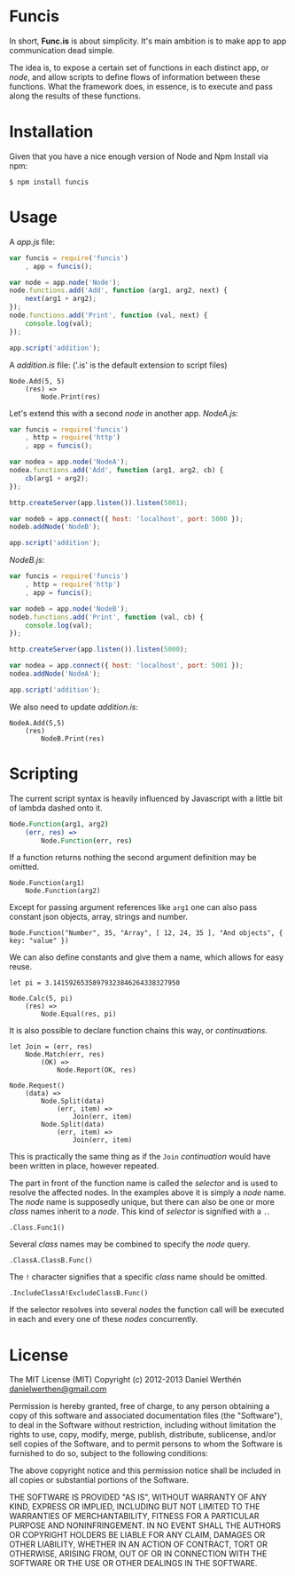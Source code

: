 Funcis
======

In short, **Func.is** is about simplicity.  It's main ambition is to make app to app communication dead simple.

The idea is, to expose a certain set of functions in each distinct app, or *node*, and allow scripts to define flows of information between these functions.  What the framework does, in essence, is to execute and pass along the results of these functions.


Installation
============

Given that you have a nice enough version of Node and Npm
Install via npm:

	$ npm install funcis

Usage
=====

A *app.js* file:

```js
var funcis = require('funcis')
	, app = funcis();

var node = app.node('Node');
node.functions.add('Add', function (arg1, arg2, next) {
	next(arg1 + arg2);
});
node.functions.add('Print', function (val, next) {
	console.log(val);
});

app.script('addition');
```

A *addition.is* file: ('.is' is the default extension to script files)

	Node.Add(5, 5)
		(res) =>
			Node.Print(res)

Let's extend this with a second *node* in another app.
*NodeA.js*:

```js
var funcis = require('funcis')
	, http = require('http')
	, app = funcis();

var nodea = app.node('NodeA');
nodea.functions.add('Add', function (arg1, arg2, cb) {
	cb(arg1 + arg2);
});

http.createServer(app.listen()).listen(5001);

var nodeb = app.connect({ host: 'localhost', port: 5000 });
nodeb.addNode('NodeB');

app.script('addition');


```

*NodeB.js*:

```js
var funcis = require('funcis')
	, http = require('http')
	, app = funcis();

var nodeb = app.node('NodeB');
nodeb.functions.add('Print', function (val, cb) {
	console.log(val);
});

http.createServer(app.listen()).listen(5000);

var nodea = app.connect({ host: 'localhost', port: 5001 });
nodea.addNode('NodeA');

app.script('addition');
```

We also need to update *addition.is*:

```
NodeA.Add(5,5)
	(res)
		NodeB.Print(res)
```

Scripting
=========

The current script syntax is heavily influenced by Javascript with a little bit of lambda dashed onto it.

```coffeescript
Node.Function(arg1, arg2)
	(err, res) =>
		Node.Function(err, res)
```

If a function returns nothing the second argument definition may be omitted.

	Node.Function(arg1)
		Node.Function(arg2)

Except for passing argument references like `arg1` one can also pass constant json objects, array, strings and number.

	Node.Function("Number", 35, "Array", [ 12, 24, 35 ], "And objects", { key: "value" })

We can also define constants and give them a name, which allows for easy reuse.

	let pi = 3.14159265358979323846264338327950

	Node.Calc(5, pi)
		(res) =>
			Node.Equal(res, pi)

It is also possible to declare function chains this way, or *continuations*.

	let Join = (err, res)
		Node.Match(err, res)
			(OK) =>
				Node.Report(OK, res)

	Node.Request()
		(data) =>
			Node.Split(data)
				(err, item) =>
					Join(err, item)
			Node.Split(data)
				(err, item) =>
					Join(err, item)

This is practically the same thing as if the `Join` *continuation* would have been written in place, however repeated.

The part in front of the function name is called the *selector* and is used to resolve the affected nodes.  In the examples above it is simply a *node* name.  The *node* name is supposedly unique, but there can also be one or more *class* names inherit to a *node*.  This kind of *selector* is signified with a `.`.

	.Class.Func1()
		
Several *class* names may be combined to specify the *node* query.  
	
	.ClassA.ClassB.Func()

The `!` character signifies that a specific *class* name should be omitted.

	.IncludeClassA!ExcludeClassB.Func()

If the selector resolves into several *nodes* the function call will be executed in each and every one of these *nodes* concurrently.

License
=======

The MIT License (MIT)
Copyright (c) 2012-2013 Daniel Werthén <danielwerthen@gmail.com>

Permission is hereby granted, free of charge, to any person obtaining a copy of this software and associated documentation files (the "Software"), to deal in the Software without restriction, including without limitation the rights to use, copy, modify, merge, publish, distribute, sublicense, and/or sell copies of the Software, and to permit persons to whom the Software is furnished to do so, subject to the following conditions:

The above copyright notice and this permission notice shall be included in all copies or substantial portions of the Software.

THE SOFTWARE IS PROVIDED "AS IS", WITHOUT WARRANTY OF ANY KIND, EXPRESS OR IMPLIED, INCLUDING BUT NOT LIMITED TO THE WARRANTIES OF MERCHANTABILITY, FITNESS FOR A PARTICULAR PURPOSE AND NONINFRINGEMENT. IN NO EVENT SHALL THE AUTHORS OR COPYRIGHT HOLDERS BE LIABLE FOR ANY CLAIM, DAMAGES OR OTHER LIABILITY, WHETHER IN AN ACTION OF CONTRACT, TORT OR OTHERWISE, ARISING FROM, OUT OF OR IN CONNECTION WITH THE SOFTWARE OR THE USE OR OTHER DEALINGS IN THE SOFTWARE.
